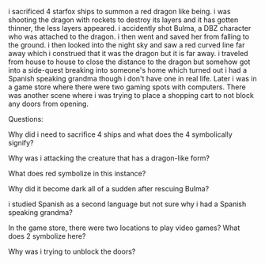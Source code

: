 i sacrificed 4 starfox ships to summon a red dragon like being. i was shooting the dragon with rockets to destroy its layers and it has gotten thinner, the less layers appeared. i accidently shot Bulma, a DBZ character who was attached to the dragon. i then went and saved her from falling to the ground. i then looked into the night sky and saw a red curved line far away which i construed that it was the dragon but it is far away. i traveled from house to house to close the distance to the dragon but somehow got into a side-quest breaking into someone's home which turned out i had a Spanish speaking grandma though i don't have one in real life. Later i was in a game store where there were two gaming spots with computers. There was another scene where i was trying to place a shopping cart to not block any doors from opening.

Questions:

Why did i need to sacrifice 4 ships and what does the 4 symbolically signify?

Why was i attacking the creature that has a dragon-like form?

What does red symbolize in this instance?

Why did it become dark all of a sudden after rescuing Bulma?

i studied Spanish as a second language but not sure why i had a Spanish speaking grandma?

In the game store, there were two locations to play video games? What does 2 symbolize here?

Why was i trying to unblock the doors?